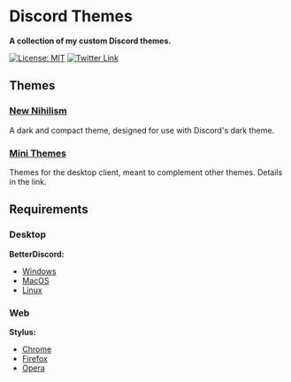 # Discord Themes

**A collection of my custom Discord themes.**

[![License: MIT](https://img.shields.io/badge/License-MIT-blue.svg)](./LICENSE)
[![Twitter Link](https://img.shields.io/badge/Twitter-@chronobserver-696969.svg?logo=twitter)](https://twitter.com/chronobserver)

## Themes

### [New Nihilism](NewNihilism)

A dark and compact theme, designed for use with Discord's dark theme.

<!--- WIP
### [Devilman](Devilman)

A theme based on the Devilman mythos.
--->

### [Mini Themes](MiniThemes)

Themes for the desktop client, meant to complement other themes. Details in the link.

## Requirements

### Desktop

**BetterDiscord:**

- [Windows](https://github.com/rauenzi/BetterDiscordApp/releases/download/0.3.0/BandagedBD_Windows.exe)
- [MacOS](https://github.com/rauenzi/BetterDiscordApp/releases/download/0.3.0/BandagedBD_Mac.zip)
- [Linux](https://github.com/bb010g/betterdiscordctl#betterdiscordctl)

### Web

**Stylus:**

- [Chrome](https://chrome.google.com/webstore/detail/stylus/clngdbkpkpeebahjckkjfobafhncgmne)
- [Firefox](https://addons.mozilla.org/firefox/addon/styl-us)
- [Opera](https://addons.opera.com/extensions/details/stylus)


